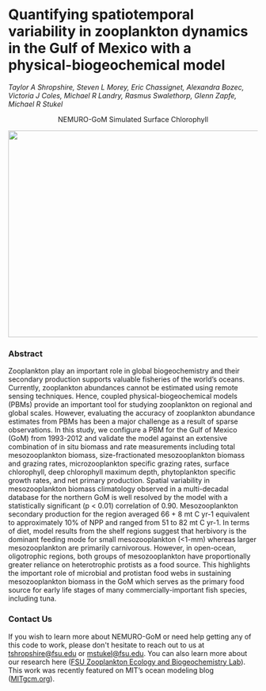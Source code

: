 # Quantifying spatiotemporal variability in zooplankton dynamics in the Gulf of Mexico with a physical-biogeochemical model

_Taylor A Shropshire, Steven L Morey, Eric Chassignet, Alexandra Bozec, Victoria J Coles, Michael R Landry, Rasmus Swalethorp, Glenn Zapfe, Michael R Stukel_

<p align=center>
NEMURO-GoM Simulated Surface Chlorophyll </br>
</p>

<p align="center">
  <img width="600" height="417" src="figures/1993_simulated_surf_chl.gif">
</p>

### Abstract
 Zooplankton play an important role in global biogeochemistry and their secondary production supports valuable fisheries of the world’s oceans. Currently, zooplankton abundances cannot be estimated using remote sensing techniques. Hence, coupled physical-biogeochemical models (PBMs) provide an important tool for studying zooplankton on regional and global scales. However, evaluating the accuracy of zooplankton abundance estimates from PBMs has been a major challenge as a result of sparse observations. In this study, we configure a PBM for the Gulf of Mexico (GoM) from 1993-2012 and validate the model against an extensive combination of in situ biomass and rate measurements including total mesozooplankton biomass, size-fractionated mesozooplankton biomass and grazing rates, microzooplankton specific grazing rates, surface chlorophyll, deep chlorophyll maximum depth, phytoplankton specific growth rates, and net primary production. Spatial variability in mesozooplankton biomass climatology observed in a multi-decadal database for the northern GoM is well resolved by the model with a statistically significant (p < 0.01) correlation of 0.90.  Mesozooplankton secondary production for the region averaged 66 + 8 mt C yr-1 equivalent to approximately 10% of NPP and ranged from 51 to 82 mt C yr-1. In terms of diet, model results from the shelf regions suggest that herbivory is the dominant feeding mode for small mesozooplankton (<1-mm) whereas larger mesozooplankton are primarily carnivorous.  However, in open-ocean, oligotrophic regions, both groups of mesozooplankton have proportionally greater reliance on heterotrophic protists as a food source.  This highlights the important role of microbial and protistan food webs in sustaining mesozooplankton biomass in the GoM which serves as the primary food source for early life stages of many commercially-important fish species, including tuna.

### Contact Us
If you wish to learn more about NEMURO-GoM or need help getting any of this code to work, please don't hesitate to reach out to us at tshropshire@fsu.edu or mstukel@fsu.edu. You can also learn more about our research here ([FSU Zooplankton Ecology and Biogeochemistry Lab](<http://myweb.fsu.edu/mstukel/personnel.html>)). This work was recently featured on MIT’s ocean modeling blog ([MITgcm.org](<http://mitgcm.org/2019/10/29/exploring-zooplankton-dynamics-in-the-gulf-of-mexico>)).
